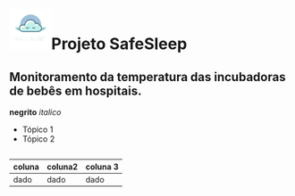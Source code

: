 # <img src="https://github.com/Ivanrangelpm/SafeSleep/blob/main/dinamizacao/siteInstitucional/imagens/logo.png" alt="Logo da empresa" style="width:75px">Projeto SafeSleep 

## Monitoramento da temperatura das incubadoras de bebês em hospitais.

**negrito**
*italico*

- Tópico 1
- Tópico 2

~~~linguagem...
~~~

coluna | coluna2 | coluna 3 
----- | ----- | ----- |
dado | dado | dado
